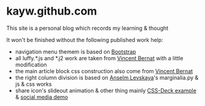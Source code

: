 kayw.github.com
===============

This site is a personal blog which records my learning & thought

It won't be finished without the following published work help:
* navigation menu themem is based on [Bootstrap][Bootstrap]
* all luffy.\*.js and \*.j2 work are taken from [Vincent Bernat][Vincent Bernat] with a little modification
* the main article block css construction also come from [Vincent Bernat][Vincent Bernat]
* the right column division is based on [Anselm Levskaya][Anselm Levskaya]'s marginalia.py & js & css works
* share icon's slideout animation & other thing mainly [CSS-Deck example][share-work1] & [social media demo][share-work2]

[Bootstrap]: http://twitter.github.com/bootstrap/
[Vincent Bernat]: http://vincent.bernat.im/
[Anselm Levskaya]: http://ontologicalwarfare.com/
[share-work1]: http://cssdeck.com/labs/css-social-share-button/
[share-work2]: http://www.webtutorialplus.com/elegant-social-media-menu-with-css/
